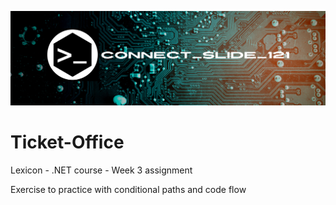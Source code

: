 ![alt text](https://github.com/Connectslide121/Ticket-Office/blob/master/Connect_banner_github.png)

# Ticket-Office
Lexicon - .NET course - Week 3 assignment

Exercise to practice with conditional paths and code flow
